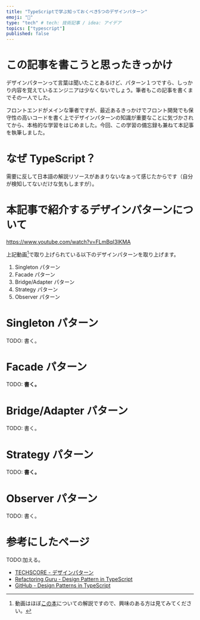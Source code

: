 ```yaml
---
title: "TypeScriptで学ぶ知っておくべき5つのデザインパターン"
emoji: "🔩"
type: "tech" # tech: 技術記事 / idea: アイデア
topics: ["typescript"]
published: false
---
```


# この記事を書こうと思ったきっかけ

デザインパターンって言葉は聞いたことあるけど、パターン１つですら、しっかり内容を覚えているエンジニアは少なくないでしょう。筆者もこの記事を書くまでその一人でした。

フロントエンドがメインな筆者ですが、最近あるきっかけでフロント開発でも保守性の高いコードを書く上でデザインパターンの知識が重要なことに気づかされてから、本格的な学習をはじめました。今回、この学習の備忘録も兼ねて本記事を執筆しました。

# なぜ TypeScript？

需要に反して日本語の解説リソースがあまりないなぁって感じたからです（自分が検知してないだけな気もしますが）。

# 本記事で紹介するデザインパターンについて

https://www.youtube.com/watch?v=FLmBqI3IKMA

上記動画[^1]で取り上げられている以下のデザインパターンを取り上げます。

[^1]: 動画はほぼ[この本](https://www.amazon.co.jp/dp/0201633612)についての解説ですので、興味のある方は見てみてください。

1. Singleton パターン
2. Facade パターン
3. Bridge/Adapter パターン
4. Strategy パターン
5. Observer パターン

# Singleton パターン

TODO: 書く。

# Facade パターン

TODO: **書く。**

# Bridge/Adapter パターン

TODO: 書く。

# Strategy パターン

TODO: **書く。**

# Observer パターン

TODO: 書く。

# 参考にしたページ

TODO:加える。

- [TECHSCORE - デザインパターン](https://www.techscore.com/tech/DesignPattern/)
- [Refactoring Guru - Design Pattern in TypeScript](https://refactoring.guru/design-patterns/typescript)
- [GitHub - Design Patterns in TypeScript](https://github.com/torokmark/design_patterns_in_typescript)
